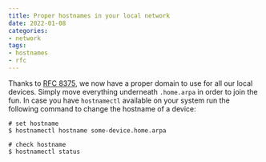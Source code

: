 ```yaml
---
title: Proper hostnames in your local network
date: 2022-01-08
categories:
- network
tags:
- hostnames
- rfc
---
```


Thanks to [RFC 8375](https://www.rfc-editor.org/rfc/rfc8375.html), we now have a proper domain to use for all our local devices. Simply move everything underneath `.home.arpa` in order to join the fun. In case you have `hostnamectl` available on your system run the following command to change the hostname of a device:

```console
# set hostname
$ hostnamectl hostname some-device.home.arpa

# check hostname
$ hostnamectl status
```
